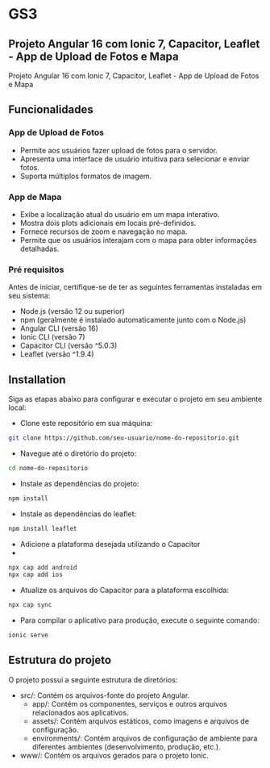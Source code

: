 # GS3
## Projeto Angular 16 com Ionic 7, Capacitor, Leaflet - App de Upload de Fotos e Mapa

Projeto Angular 16 com Ionic 7, Capacitor, Leaflet - App de Upload de Fotos e Mapa

## Funcionalidades
### App de Upload de Fotos
- Permite aos usuários fazer upload de fotos para o servidor.
- Apresenta uma interface de usuário intuitiva para selecionar e enviar fotos.
- Suporta múltiplos formatos de imagem.

### App de Mapa
- Exibe a localização atual do usuário em um mapa interativo.
- Mostra dois plots adicionais em locais pré-definidos.
- Fornece recursos de zoom e navegação no mapa.
- Permite que os usuários interajam com o mapa para obter informações detalhadas.

### Pré requisitos
Antes de iniciar, certifique-se de ter as seguintes ferramentas instaladas em seu sistema:

- Node.js (versão 12 ou superior)
- npm (geralmente é instalado automaticamente junto com o Node.js)
- Angular CLI (versão 16)
- Ionic CLI (versão 7)
- Capacitor CLI (versão ^5.0.3)
- Leaflet (versão ^1.9.4)

## Installation

Siga as etapas abaixo para configurar e executar o projeto em seu ambiente local:

- Clone este repositório em sua máquina:

```sh
git clone https://github.com/seu-usuario/nome-do-repositorio.git
```
- Navegue até o diretório do projeto:

```sh
cd nome-do-repositorio
```
- Instale as dependências do projeto:

```sh
npm install
```

- Instale as dependências do leaflet:

```sh
npm install leaflet
```

- Adicione a plataforma desejada utilizando o Capacitor
- 
```sh
npx cap add android
npx cap add ios
```
- Atualize os arquivos do Capacitor para a plataforma escolhida: 

```sh
npx cap sync
```

- Para compilar o aplicativo para produção, execute o seguinte comando:

```sh
ionic serve
```


## Estrutura do projeto

O projeto possui a seguinte estrutura de diretórios:

- src/: Contém os arquivos-fonte do projeto Angular.
    - app/: Contém os componentes, serviços e outros arquivos relacionados aos aplicativos.
    - assets/: Contém arquivos estáticos, como imagens e arquivos de configuração.
    - environments/: Contém arquivos de configuração de ambiente para diferentes ambientes (desenvolvimento, produção, etc.).
- www/: Contém os arquivos gerados para o projeto Ionic.

